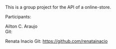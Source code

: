 This is a group project for the API of a online-store.

Participants:

Ailton C. Araujo
<br>
Git:

Renata Inacio
Git: https://github.com/renatainacio
